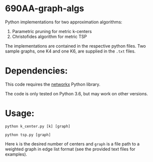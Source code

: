# 690AA-graph-algs

Python implementations for two approximation algorithms:

1. Parametric pruning for metric k-centers
2. Christofides algorithm for metric TSP

The implementations are contained in the respective python files.
Two sample graphs, one K4 and one K6, are supplied in the `.txt` files.

# Dependencies:

This code requires the [networkx](https://networkx.github.io/) Python library.

The code is only tested on Python 3.6, but may work on other versions.

# Usage:

`python k_center.py [k] [graph]`

`python tsp.py [graph]`

Here `k` is the desired number of centers and `graph` is a file path to a weighted graph in edge list format (see the provided text files for examples).
